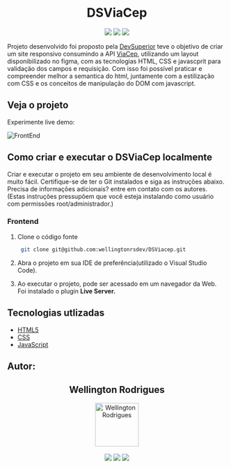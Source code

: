 <h1 align="center">DSViaCep</h1>

<p align='center'> 
    <img src="https://img.shields.io/badge/HTML5-E34F26?style=for-the-badge&logo=html5&logoColor=white"/>
    <img src="https://img.shields.io/badge/CSS3-1572B6?style=for-the-badge&logo=css3&logoColor=white">
    <img src="https://img.shields.io/badge/JavaScript-323330?style=for-the-badge&logo=javascript&logoColor=F7DF1E">
</p>

Projeto desenvolvido foi proposto pela [DevSuperior](https://devsuperior.com.br/) teve o objetivo de criar um site responsivo consumindo a API [ViaCep](https://viacep.com.br/), utilizando um layout disponibilizado no figma, com as tecnologias HTML, CSS e javascprit para validação dos campos e requisição.
Com isso foi possível praticar e compreender melhor a semantica do html, juntamente com a estilização com CSS e os conceitos de manipulação do DOM com javascript. 
##

## Veja o projeto
Experimente live demo:

![FrontEnd](https://i.imgur.com/8FSGyEk.gif)


## Como criar e executar o DSViaCep localmente

Criar e executar o projeto em seu ambiente de desenvolvimento local é muito fácil. Certifique-se de ter o Git instalados e siga as instruções abaixo. Precisa de informações adicionais? entre em contato com os autores. 
(Estas instruções pressupõem que você esteja instalando como usuário com permissões root/administrador.)

### Frontend

1. Clone o código fonte
   ```bash
    git clone git@github.com:wellingtonrsdev/DSViacep.git
   ```

2. Abra o projeto em sua IDE de preferência(utilizado o Visual Studio Code).

3. Ao executar o projeto, pode ser acessado em um navegador da Web. Foi instalado o plugin **Live Server.**


## Tecnologias utlizadas

- [HTML5](https://developer.mozilla.org/en-US/docs/Glossary/HTML5)
- [CSS](https://developer.mozilla.org/en-US/docs/Web/CSS)
- [JavaScript](https://developer.mozilla.org/en-US/docs/Web/JavaScript)

## Autor:

  <div align="center">
   <h2>Wellington Rodrigues</h2>
      <img src="https://avatars.githubusercontent.com/u/99605930?v=4" width="100px;" alt="Wellington Rodrigues">
   </div>
   </br>

   <div align="center">
   <a href = "https://rodrigueswellington3@gmail.com"><img src="https://img.shields.io/badge/-Gmail-%23333?style=for-the-badge&logo=gmail&logoColor=white" target="_blank"></a>
  <a href="https://www.linkedin.com/in/wellington-rodrigues-rsdev" target="_blank"><img src="https://img.shields.io/badge/-LinkedIn-%230077B5?style=for-the-badge&logo=linkedin&logoColor=white" target="_blank"></a>
  <a href="https://www.dio.me/users/rodrigueswellington3" target="_blank"><img src="https://img.shields.io/badge/-Meu perfil na dio-%230077B5?style=for-the-badge&logo=dio&logoColor=white" target="_blank"></a>
</div>
